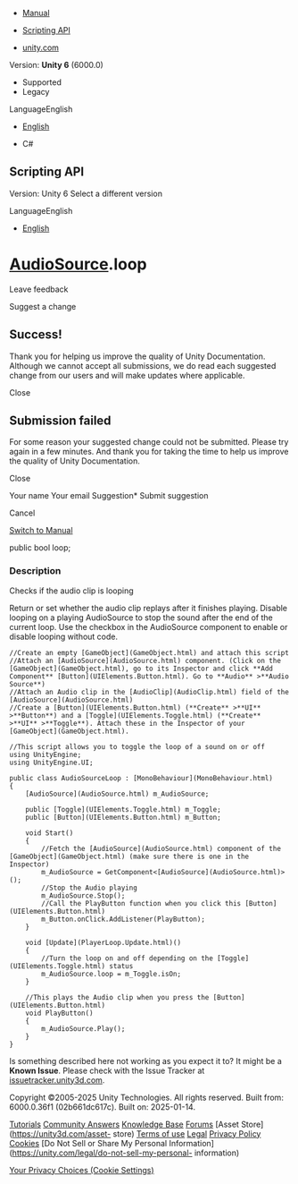 [ ]()

  * [Manual](../Manual/index.html)
  * [Scripting API](../ScriptReference/index.html)

  * [unity.com](https://unity.com/)

Version: **Unity 6** (6000.0)

  * Supported
  * Legacy

LanguageEnglish

  * [English]()

  * C#

[ ](https://docs.unity3d.com)

## Scripting API

Version: Unity 6 Select a different version

LanguageEnglish

  * [English]()

#  [AudioSource](AudioSource.html).loop

Leave feedback

Suggest a change

## Success!

Thank you for helping us improve the quality of Unity Documentation. Although
we cannot accept all submissions, we do read each suggested change from our
users and will make updates where applicable.

Close

## Submission failed

For some reason your suggested change could not be submitted. Please <a>try
again</a> in a few minutes. And thank you for taking the time to help us
improve the quality of Unity Documentation.

Close

Your name Your email Suggestion* Submit suggestion

Cancel

[Switch to Manual](../Manual/class-AudioSource.html "Go to AudioSource
Component in the Manual")

public bool loop;

### Description

Checks if the audio clip is looping

Return or set whether the audio clip replays after it finishes playing.
Disable looping on a playing AudioSource to stop the sound after the end of
the current loop. Use the checkbox in the AudioSource component to enable or
disable looping without code.

    
    
    //Create an empty [GameObject](GameObject.html) and attach this script
    //Attach an [AudioSource](AudioSource.html) component. (Click on the [GameObject](GameObject.html), go to its Inspector and click **Add Component** [Button](UIElements.Button.html). Go to **Audio** >**Audio Source**)
    //Attach an Audio clip in the [AudioClip](AudioClip.html) field of the [AudioSource](AudioSource.html)
    //Create a [Button](UIElements.Button.html) (**Create** >**UI** >**Button**) and a [Toggle](UIElements.Toggle.html) (**Create** >**UI** >**Toggle**). Attach these in the Inspector of your [GameObject](GameObject.html).  
      
    //This script allows you to toggle the loop of a sound on or off
    using UnityEngine;
    using UnityEngine.UI;  
      
    public class AudioSourceLoop : [MonoBehaviour](MonoBehaviour.html)
    {
        [AudioSource](AudioSource.html) m_AudioSource;  
      
        public [Toggle](UIElements.Toggle.html) m_Toggle;
        public [Button](UIElements.Button.html) m_Button;  
      
        void Start()
        {
            //Fetch the [AudioSource](AudioSource.html) component of the [GameObject](GameObject.html) (make sure there is one in the Inspector)
            m_AudioSource = GetComponent<[AudioSource](AudioSource.html)>();
            //Stop the Audio playing
            m_AudioSource.Stop();
            //Call the PlayButton function when you click this [Button](UIElements.Button.html)
            m_Button.onClick.AddListener(PlayButton);
        }  
      
        void [Update](PlayerLoop.Update.html)()
        {
            //Turn the loop on and off depending on the [Toggle](UIElements.Toggle.html) status
            m_AudioSource.loop = m_Toggle.isOn;
        }  
      
        //This plays the Audio clip when you press the [Button](UIElements.Button.html)
        void PlayButton()
        {
            m_AudioSource.Play();
        }
    }
    

Is something described here not working as you expect it to? It might be a
**Known Issue**. Please check with the Issue Tracker at
[issuetracker.unity3d.com](https://issuetracker.unity3d.com).

Copyright ©2005-2025 Unity Technologies. All rights reserved. Built from:
6000.0.36f1 (02b661dc617c). Built on: 2025-01-14.

[Tutorials](https://unity3d.com/learn) [Community
Answers](https://answers.unity3d.com) [Knowledge
Base](https://support.unity3d.com/hc/en-us)
[Forums](https://forum.unity3d.com) [Asset Store](https://unity3d.com/asset-
store) [Terms of use](https://docs.unity3d.com/Manual/TermsOfUse.html)
[Legal](https://unity.com/legal) [Privacy
Policy](https://unity.com/legal/privacy-policy)
[Cookies](https://unity.com/legal/cookie-policy) [Do Not Sell or Share My
Personal Information](https://unity.com/legal/do-not-sell-my-personal-
information)

[Your Privacy Choices (Cookie Settings)](javascript:void\(0\);)

